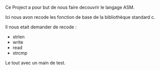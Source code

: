 Ce Project a pour but de nous faire decouvrir le langage ASM.

Ici nous avon recode les fonction de base de la bibliothèque standard c.

Il nous etait demander de recode :

- strlen
- write
- read
- strcmp

Le tout avec un main de test.
